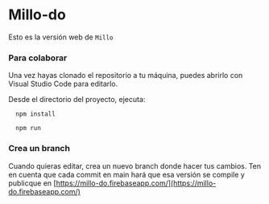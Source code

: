 # Millo-do

Esto es la versión web de `Millo`

### Para colaborar

Una vez hayas clonado el repositorio a tu máquina, puedes abrirlo con Visual Studio Code para editarlo.

Desde el directorio del proyecto, ejecuta: 

```
  npm install
```

```
  npm run
```

### Crea un branch

Cuando quieras editar, crea un nuevo branch donde hacer tus cambios. Ten en cuenta que cada commit en main hará que esa versión se compile y publicque en [https://millo-do.firebaseapp.com/](https://millo-do.firebaseapp.com/)
